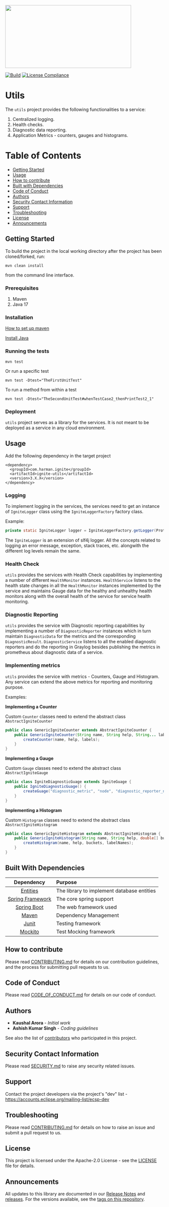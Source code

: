 [<img src="./images/logo.png" width="400" height="200"/>](./images/logo.png)

[![Build](https://github.com/eclipse-ecsp/utils/actions/workflows/maven-publish.yml/badge.svg)](https://github.com/eclipse-ecsp/utils/actions/workflows/maven-publish.yml)
[![License Compliance](https://github.com/eclipse-ecsp/utils/actions/workflows/license-compliance.yml/badge.svg)](https://github.com/eclipse-ecsp/utils/actions/workflows/license-compliance.yml)


# Utils
The `utils` project provides the following functionalities to a service:

1. Centralized logging.
2. Health checks.
3. Diagnostic data reporting.
4. Application Metrics - counters, gauges and histograms.

# Table of Contents
* [Getting Started](#getting-started)
* [Usage](#usage)
* [How to contribute](#how-to-contribute)
* [Built with Dependencies](#built-with-dependencies)
* [Code of Conduct](#code-of-conduct)
* [Authors](#authors)
* [Security Contact Information](#security-contact-information)
* [Support](#support)
* [Troubleshooting](#troubleshooting)
* [License](#license)
* [Announcements](#announcements)


## Getting Started

To build the project in the local working directory after the project has been cloned/forked, run:

```mvn clean install```

from the command line interface.

### Prerequisites

1. Maven
2. Java 17

### Installation

[How to set up maven](https://maven.apache.org/install.html)

[Install Java](https://stackoverflow.com/questions/52511778/how-to-install-openjdk-11-on-windows)

### Running the tests

```mvn test```

Or run a specific test

```mvn test -Dtest="TheFirstUnitTest"```

To run a method from within a test

```mvn test -Dtest="TheSecondUnitTest#whenTestCase2_thenPrintTest2_1"```

### Deployment

`utils` project serves as a library for the services. It is not meant to be deployed as a service in any cloud environment.

## Usage
Add the following dependency in the target project
```
<dependency>
  <groupId>com.harman.ignite</groupId>
  <artifactId>ignite-utils</artifactId>
  <version>3.X.X</version>
</dependency>
```

### Logging

To implement logging in the services, the services need to get an instance of `IgniteLogger` class using the `IgniteLoggerFactory` factory class.

Example:
```java
private static IgniteLogger logger = IgniteLoggerFactory.getLogger(ProtocolTranslatorPreProcessor.class);
```

The `IgniteLogger` is an extension of slf4j logger. All the concepts related to logging an error message, exception, stack traces, etc. alongwith the different log levels remain the same.

### Health Check

`utils` provides the services with Health Check capabilities by implementing a number of different `HealthMonitor` instances. 
`HealthService` listens to the health state changes in all the `HealthMonitor` instances implemented by the service and maintains Gauge data for the healthy and unhealthy health monitors along with the overall health of the service for service health monitoring.


### Diagnostic Reporting

`utils` provides the service with Diagnostic reporting capabilities by implementing a number of `DiagnosticReporter` instances which in turn maintain `DiagnosticData` for the metrics and the corresponding `DiagnosticResult`.
`DiagnosticService` listens to all the enabled diagnostic reporters and do the reporting in Graylog besides publishing the metrics in prometheus about diagnostic data of a service.

### Implementing metrics
`utils` provides the service with metrics - Counters, Gauge and Histogram.
Any service can extend the above metrics for reporting and monitoring purpose.

Examples:

<b> Implementing a Counter </b>

Custom `Counter` classes need to extend the abstract class `AbstractIgniteCounter`

```java
public class GenericIgniteCounter extends AbstractIgniteCounter {
    public GenericIgniteCounter(String name, String help, String... labels) {
        createCounter(name, help, labels);
    }    
}
```

<b> Implementing a Gauge </b>

Custom `Gauge` classes need to extend the abstract class `AbstractIgniteGauge`

```java
public class IgniteDiagnosticGuage extends IgniteGuage {
    public IgniteDiagnosticGuage() {
        createGuage("diagnostic_metric", "node", "diagnostic_reporter_name", "diagnostic_reporter_sublabel");
    }
}
```

<b> Implementing a Histogram </b>

Custom `Histogram` classes need to extend the abstract class `AbstractIgniteHistogram`

```java
public class GenericIgniteHistogram extends AbstractIgniteHistogram {
    public GenericIgniteHistogram(String name, String help, double[] buckets, String... labelNames) {
        createHistogram(name, help, buckets, labelNames);
    }
}
```

## Built With Dependencies

|                           Dependency                            | Purpose                                    |
|:---------------------------------------------------------------:|:-------------------------------------------|
|  [Entities](https://github.com/eclipse-ecsp/entities)           | The library to implement database entities |
| [Spring Framework](https://spring.io/projects/spring-framework) | The core spring support                    |
|     [Spring Boot](https://spring.io/projects/spring-boot/)      | The web framework used                     |
|               [Maven](https://maven.apache.org/)                | Dependency Management                      |
|               [Junit](https://junit.org/junit5/)                | Testing framework                          |
|              [Mockito](https://site.mockito.org/)               | Test Mocking framework                     |

## How to contribute

Please read [CONTRIBUTING.md](./CONTRIBUTING.md) for details on our contribution guidelines, and the process for submitting pull requests to us.

## Code of Conduct

Please read [CODE_OF_CONDUCT.md](./CODE_OF_CONDUCT.md) for details on our code of conduct.

## Authors

* **Kaushal Arora** - *Initial work* 
* **Ashish Kumar Singh** - *Coding guidelines*

See also the list of [contributors](https://github.com/eclipse-ecsp/utils/contributors) who participated in this project.

## Security Contact Information

Please read [SECURITY.md](./SECURITY.md) to raise any security related issues.

## Support

Contact the project developers via the project's "dev" list - https://accounts.eclipse.org/mailing-list/ecsp-dev

## Troubleshooting

Please read [CONTRIBUTING.md](./CONTRIBUTING.md) for details on how to raise an issue and submit a pull request to us.

## License

This project is licensed under the Apache-2.0 License - see the [LICENSE](./LICENSE) file for details.


## Announcements
All updates to this library are documented in our [Release Notes](./release_notes.txt) and [releases](https://github.com/eclipse-ecsp/utils/releases).
For the versions available, see the [tags on this repository](https://github.com/eclipse-ecsp/utils/tags).
